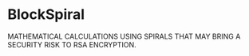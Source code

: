 # BlockSpiral
MATHEMATICAL CALCULATIONS USING SPIRALS THAT MAY BRING A SECURITY RISK TO RSA ENCRYPTION.
